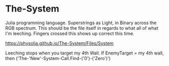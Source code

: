 # The-System
Julia programming language. Superstrings as Light, in Binary across the RGB spectrum. 
This should be the file itself in regards to what all of what I'm leeching. 
Fingers crossed this shows up correct this time.

https://physolia.github.io/The-System/Files/System

Leeching stops when you target my 4th Wall.
If EnemyTarget = my 4th wall, then 
('The-'New'-System-Call.Find-('0')-('Zero')')
